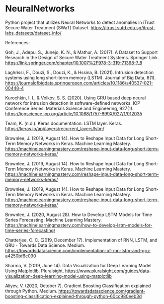 # NeuralNetworks

Python project that utilizes Neural Networks to detect anomalies in iTrust Secure Water Treatment (SWaT) Dataset.
https://itrust.sutd.edu.sg/itrust-labs_datasets/dataset_info/


References:

Goh, J., Adepu, S., Junejo, K. N., & Mathur, A. (2017). A Dataset to Support Research in the Design of Secure Water Treatment Systems. Springer Link. https://link.springer.com/chapter/10.1007%2F978-3-319-71368-7_8

Laghrissi, F., Douzi, S., Douzi, K., & Hssina, B. (2021). Intrusion detection systems using long short-term memory (LSTM). Journal of Big Data, 8(1). https://journalofbigdata.springeropen.com/articles/10.1186/s40537-021-00448-4

Kurochkin, I. I., & Volkov, S. S. (2020). Using GRU based deep neural network for intrusion detection in software-defined networks. IOP Conference Series: Materials Science and Engineering, 927(1). https://iopscience.iop.org/article/10.1088/1757-899X/927/1/012035

Team, K. (n.d.). Keras documentation: LSTM layer. Keras. https://keras.io/api/layers/recurrent_layers/lstm/

Brownlee, J. (2019, August 14). How to Reshape Input Data for Long Short-Term Memory Networks in Keras. Machine Learning Mastery. https://machinelearningmastery.com/reshape-input-data-long-short-term-memory-networks-keras/

Brownlee, J. (2019, August 14). How to Reshape Input Data for Long Short-Term Memory Networks in Keras. Machine Learning Mastery. https://machinelearningmastery.com/reshape-input-data-long-short-term-memory-networks-keras/

Brownlee, J. (2019, August 14). How to Reshape Input Data for Long Short-Term Memory Networks in Keras. Machine Learning Mastery. https://machinelearningmastery.com/reshape-input-data-long-short-term-memory-networks-keras/

Brownlee, J. (2020, August 28). How to Develop LSTM Models for Time Series Forecasting. Machine Learning Mastery. https://machinelearningmastery.com/how-to-develop-lstm-models-for-time-series-forecasting/

Chatterjee, C. C. (2019, December 17). Implementation of RNN, LSTM, and GRU - Towards Data Science. Medium. https://towardsdatascience.com/implementation-of-rnn-lstm-and-gru-a4250bf6c090

Sharma, V. (2019, June 14). Data Visualization for Deep Learning Model Using Matplotlib. Pluralsight. https://www.pluralsight.com/guides/data-visualization-deep-learning-model-using-matplotlib

Aliyev, V. (2020, October 7). Gradient Boosting Classification explained through Python. Medium. https://towardsdatascience.com/gradient-boosting-classification-explained-through-python-60cc980eeb3d
